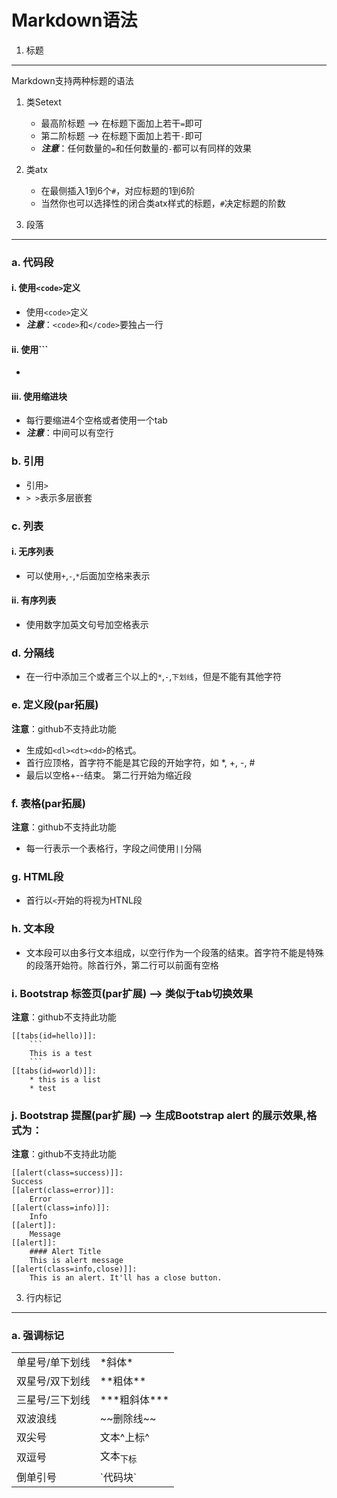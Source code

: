 Markdown语法
===============
1. 标题
---------------
Markdown支持两种标题的语法

1. 类Setext
    * 最高阶标题 --> 在标题下面加上若干`=`即可
    * 第二阶标题 --> 在标题下面加上若干`-`即可
    * ***注意***：任何数量的`=`和任何数量的`-`都可以有同样的效果
2. 类atx
    * 在最侧插入1到6个`#`，对应标题的1到6阶
    * 当然你也可以选择性的闭合类atx样式的标题，`#`决定标题的阶数


2. 段落
--------------
### a. 代码段
#### i. 使用`<code>`定义
* 使用`<code>`定义
* ***注意***：`<code>`和`</code>`要独占一行

#### ii. 使用```
* ```要独占一行，成对出现

#### iii. 使用缩进块
* 每行要缩进4个空格或者使用一个tab
* ***注意***：中间可以有空行

### b. 引用
* 引用`>`
* `> >`表示多层嵌套

### c. 列表
#### i. 无序列表
* 可以使用`+`,`-`,`*`后面加空格来表示

#### ii. 有序列表
* 使用数字加英文句号加空格表示

### d. 分隔线
+ 在一行中添加三个或者三个以上的`*`,`-`,`下划线`，但是不能有其他字符

### e. 定义段(par拓展)
**注意**：github不支持此功能

* 生成如`<dl><dt><dd>`的格式。
* 首行应顶格，首字符不能是其它段的开始字符，如 *, +, -, # 
* 最后以空格+--结束。 第二行开始为缩近段

### f. 表格(par拓展)
**注意**：github不支持此功能

* 每一行表示一个表格行，字段之间使用`||`分隔

### g. HTML段
+ 首行以`<`开始的将视为HTNL段

### h. 文本段
+ 文本段可以由多行文本组成，以空行作为一个段落的结束。首字符不能是特殊的段落开始符。除首行外，第二行可以前面有空格

### i. Bootstrap 标签页(par扩展) --> 类似于tab切换效果
**注意**：github不支持此功能

    [[tabs(id=hello)]]:
	    ```
	    This is a test
	    ```
	[[tabs(id=world)]]:
	    * this is a list
	    * test

### j. Bootstrap 提醒(par扩展) --> 生成Bootstrap alert 的展示效果,格式为：
**注意**：github不支持此功能

	[[alert(class=success)]]:
    Success
	[[alert(class=error)]]:
	    Error
	[[alert(class=info)]]:
	    Info
	[[alert]]:
	    Message
	[[alert]]:
	    #### Alert Title
	    This is alert message
	[[alert(class=info,close)]]:
	    This is an alert. It'll has a close button.

3. 行内标记
---------------
### a. 强调标记
<table class="table table-bordered table-striped table-condensed">
	<tr>
		<td>单星号/单下划线</td>
		<td>*斜体*</td>
	</tr>
	<tr>
		<td>双星号/双下划线</td>
		<td>**粗体**</td>
	</tr>
	<tr>
		<td>三星号/三下划线</td>
		<td>***粗斜体***</td>
	</tr>
	<tr>
		<td>双波浪线</td>
		<td>~~删除线~~</td>
	</tr>
	<tr>
		<td>双尖号</td>
		<td>文本^上标^</td>
	</tr>
	<tr>
		<td>双逗号</td>
		<td>文本<sub>下标</sub></td>
	</tr>
	<tr>
		<td>倒单引号</td>
		<td>`代码块`</td>
	</tr>
</table>
